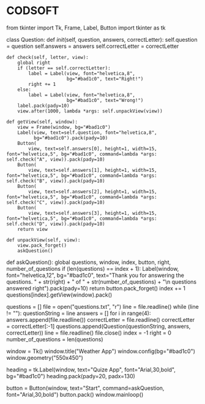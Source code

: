 # CODSOFT
from tkinter import Tk, Frame, Label, Button
import tkinter as tk


class Question:
    def _init_(self, question, answers, correctLetter):
        self.question = question
        self.answers = answers
        self.correctLetter = correctLetter

    def check(self, letter, view):
        global right
        if (letter == self.correctLetter):
            label = Label(view, font="helvetica,8",
                          bg="#bad1c0", text="Right!")
            right += 1
        else:
            label = Label(view, font="helvetica,8",
                          bg="#bad1c0", text="Wrong!")
        label.pack(pady=10)
        view.after(1000, lambda *args: self.unpackView(view))

    def getView(self, window):
        view = Frame(window, bg="#bad1c0")
        Label(view, text=self.question, font="helvetica,8",
              bg="#bad1c0").pack(pady=10)
        Button(
            view, text=self.answers[0], height=1, width=15, font="helvetica,5", bg="#bad1c0", command=lambda *args: self.check("A", view)).pack(pady=10)
        Button(
            view, text=self.answers[1], height=1, width=15, font="helvetica,5", bg="#bad1c0", command=lambda *args: self.check("B", view)).pack(pady=10)
        Button(
            view, text=self.answers[2], height=1, width=15, font="helvetica,5", bg="#bad1c0", command=lambda *args: self.check("C", view)).pack(pady=10)
        Button(
            view, text=self.answers[3], height=1, width=15, font="helvetica,5", bg="#bad1c0", command=lambda *args: self.check("D", view)).pack(pady=10)
        return view

    def unpackView(self, view):
        view.pack_forget()
        askQuestion()


def askQuestion():
    global questions, window, index, button, right, number_of_questions
    if (len(questions) == index + 1):
        Label(window, font="helvetica,12", bg="#bad1c0", text="Thank you for answering the questions. " + str(right) +
              " of " + str(number_of_questions) + "\n questions answered right").pack(pady=10)
        return
    button.pack_forget()
    index += 1
    questions[index].getView(window).pack()


questions = []
file = open("questions.txt", "r")
line = file.readline()
while (line != ""):
    questionString = line
    answers = []
    for i in range(4):
        answers.append(file.readline())
    correctLetter = file.readline()
    correctLetter = correctLetter[:-1]
    questions.append(Question(questionString, answers, correctLetter))
    line = file.readline()
file.close()
index = -1
right = 0
number_of_questions = len(questions)

window = Tk()
window.title("Weather App")
window.config(bg="#bad1c0")
window.geometry("550x450")

heading = tk.Label(window, text="Quize App",
                   font="Arial,30,bold", bg="#bad1c0")
heading.pack(pady=20, padx=130)


button = Button(window, text="Start",
                command=askQuestion, font="Arial,30,bold")
button.pack()
window.mainloop()

